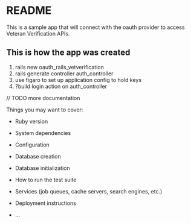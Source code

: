 # README

This is a sample app that will connect with the oauth provider to access Veteran Verification APIs.

## This is how the app was created
1. rails new oauth_rails_vetverification
2. rails generate controller auth_controller
3. use figaro to set up application config to hold keys
4. ?build login action on auth_controller

// TODO more documentation

Things you may want to cover:

* Ruby version

* System dependencies

* Configuration

* Database creation

* Database initialization

* How to run the test suite

* Services (job queues, cache servers, search engines, etc.)

* Deployment instructions

* ...
